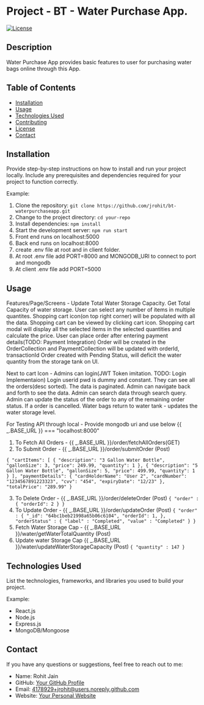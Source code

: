 # Project - BT - Water Purchase App.

[![License](https://img.shields.io/badge/License-MIT-blue.svg)](LICENSE)

## Description

Water Purchase App provides basic features to user for purchasing water bags online through this App.

## Table of Contents

- [Installation](#installation)
- [Usage](#usage)
- [Technologies Used](#technologies-used)
- [Contributing](#contributing)
- [License](#license)
- [Contact](#contact)

## Installation

Provide step-by-step instructions on how to install and run your project locally. Include any prerequisites and dependencies required for your project to function correctly.

Example:

1. Clone the repository: `git clone https://github.com/jrohit/bt-waterpurchaseapp.git`
2. Change to the project directory: `cd your-repo`
3. Install dependencies: `npm install`
4. Start the development server: `npm run start`
5. Front end runs on localhost:5000
6. Back end runs on localhost:8000
7. create .env file at root and in client folder.
8. At root .env file add PORT=8000 and MONGODB_URI to connect to port and mongodb
9. At client .env file add PORT=5000

## Usage

Features/Page/Screens -
Update Total Water Storage Capacity.
Get Total Capacity of water storage.
User can select any number of items in multiple quantites.
Shopping cart icon(on top right corner) will be populated with all the data.
Shopping cart can be viewed by clicking cart icon.
Shopping cart modal will display all the selected items in the selected quantities and calculate the price.
User can place order after entering payment details(TODO: Payment Integration)
Order will be created in the OrderCollection and PaymentCollection will be updated with orderId, transactionId
Order created with Pending Status, will deficit the water quantity from the storage tank on UI.

Next to cart Icon - Admins can login(JWT Token imitation. TODO: Login Implementaion)
Login userid pwd is dummy and constant.
They can see all the orders(desc sorted).
The data is paginated. Admin can navigate back and forth to see the data.
Admin can search data through search query.
Admin can update the status of the order to any of the remaining order status.
If a order is cancelled. Water bags return to water tank - updates the water storage level.

For Testing API through local - Provide mongodb uri and use below
{{ _.BASE_URL }} === "localhost:8000"

1. To Fetch All Orders - {{ _.BASE_URL }}/order/fetchAllOrders(GET)
2. To Submit Order - {{ _.BASE_URL }}/order/submitOrder (Post)

`{
  "cartItems": [
    {
      "description": "3 Gallon Water Bottle",
      "gallonSize": 3,
      "price": 249.99,
      "quantity": 1
    },
		{
      "description": "5 Gallon Water Bottle",
      "gallonSize": 5,
      "price": 499.99,
      "quantity": 1
    }
  ],
  "paymentDetails": {
    "cardHolderName": "User 2",
    "cardNumber": "1234567891223323",
    "cvv": "454",
    "expiryDate": "12/23"
  },
  "totalPrice": "289.99"
}`

3. To Delete Order - {{ _.BASE_URL }}/order/deleteOrder (Post)
   `{
	"order" : {
			"orderId": 2
		}
}`
4. To Update Order - {{ _.BASE_URL }}/order/updateOrder (Post)
   `{
	"order" : {
			"_id": "64bc1beb21998a65b06c6104",
			"orderId": 1,
		},
	"orderStatus" : {
		"label" : "Completed",
		"value" : "Completed"
	}
}`
5. Fetch Water Storage Cap - {{ _.BASE_URL }}/water/getWaterTotalQuantity (Post)
6. Update water Storage Cap {{ _.BASE_URL }}/water/updateWaterStorageCapacity (Post)
   `{
	"quantity" : 147
}`

## Technologies Used

List the technologies, frameworks, and libraries you used to build your project.

Example:

- React.js
- Node.js
- Express.js
- MongoDB/Mongoose

## Contact

If you have any questions or suggestions, feel free to reach out to me:

- Name: Rohit Jain
- GitHub: [Your GitHub Profile](https://github.com/jrohit)
- Email: 4178929+jrohit@users.noreply.github.com
- Website: [Your Personal Website](hhttps://jrohit.github.io/ResumeRohitJain)

```

```
